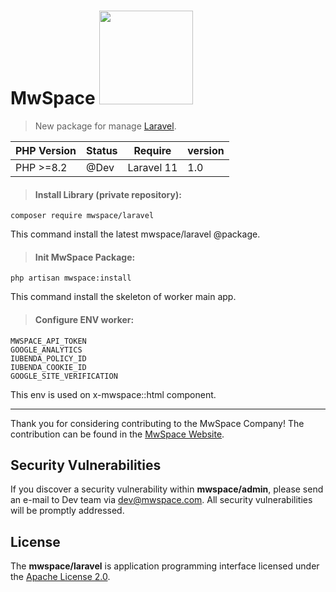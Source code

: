 # MwSpace <img src="https://laravel.com/img/logotype.min.svg" width="150">

> New package for manage [Laravel](https://laravel.com/).

| PHP Version | Status | Require    | version |
|-------------|--------|------------|---------|
| PHP >=8.2   | @Dev   | Laravel 11 | 1.0     |

> #### Install Library (private repository):

`composer require mwspace/laravel`

This command install the latest mwspace/laravel @package.

> #### Init MwSpace Package:

`php artisan mwspace:install`

This command install the skeleton of worker main app.

> #### Configure ENV worker:

```dotenv
MWSPACE_API_TOKEN
GOOGLE_ANALYTICS
IUBENDA_POLICY_ID
IUBENDA_COOKIE_ID
GOOGLE_SITE_VERIFICATION
```

This env is used on x-mwspace::html component.

----------------------
Thank you for considering contributing to the MwSpace Company! The contribution can be found in
the [MwSpace Website](https://mwspace.com/it).

## Security Vulnerabilities

If you discover a security vulnerability within **mwspace/admin**, please send an e-mail to Dev team
via [dev@mwspace.com](mailto:dev@mwspace.com). All security vulnerabilities will be promptly addressed.

## License

The **mwspace/laravel** is application programming interface licensed under
the [Apache License 2.0](http://www.apache.org/licenses/LICENSE-2.0.txt).
